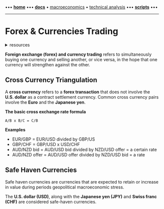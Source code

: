 [//]: # "START - Navigation between Markdown pages inside of GitHub."

••• **[home](/README.md)** ••• **[docs](/docs/index.md)** • [macroeconomics](/docs/index.md#macroeconomics) • [technical analysis](/docs/index.md#technical-analysis) ••• **[scripts](/scripts/index.md)** •••

[//]: # "END - Navigation between Markdown pages inside of GitHub."

---

# Forex & Currencies Trading

<details><summary>resources</summary>

---

- [Investopedia | Forex & Currencies Trading](https://www.investopedia.com/forex-and-currencies-trading-4689676)
- [Investopedia | Cross Currency](https://www.investopedia.com/terms/c/crosscurrency.asp)
- [Investopedia | Cross Currency Triangulation](https://www.investopedia.com/articles/forex/09/currency-cross-triangulation.asp)
- [BabyPips | Safe Haven Currencies](https://www.babypips.com/forexpedia/safe-haven-currencies)

---

</details>

**Foreign exchange (forex) and currency trading** refers to simultaneously buying one currency and selling another, or vice versa, in the hope that one currency will strengthen against the other.

## Cross Currency Triangulation

A **cross currency** refers to a **forex transaction** that does not involve the **U.S. dollar** as a contract settlement currency. Common cross currency pairs involve the **Euro** and the **Japanese yen**.

**The basic cross exchange rate formula**

```
A/B x B/C = C/B
```

**Examples**

- EUR/GBP = EUR/USD divided by GBP/US
- GBP/CHF = GBP/USD x USD/CHF
- AUD/NZD bid = AUD/USD bid divided by NZD/USD offer = a certain rate
- AUD/NZD offer = AUD/USD offer divided by NZD/USD bid = a rate
  
## Safe Haven Currencies

Safe haven currencies are currencies that are expected to retain or increase in value during periods geopolitical macroeconomic stress.

The **U.S. dollar (USD)**, along with the **Japanese yen (JPY)** and **Swiss franc (CHF)** are considered safe-haven currencies.
